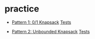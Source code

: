 # practice

* [Pattern 1: 0/1 Knapsack](https://github.com/vot-developer/practice/tree/main/src/main/java/org/algorithms/dp/educative/knapsack)
[Tests](https://github.com/vot-developer/practice/tree/main/src/test/java/org/algorithms/dp/educative/knapsack)

* [Pattern 2: Unbounded Knapsack](https://github.com/vot-developer/practice/tree/main/src/main/java/org/algorithms/dp/educative/unbounded_knapsack)
[Tests](https://github.com/vot-developer/practice/tree/main/src/test/java/org/algorithms/dp/educative/unbounded_knapsack)
  
